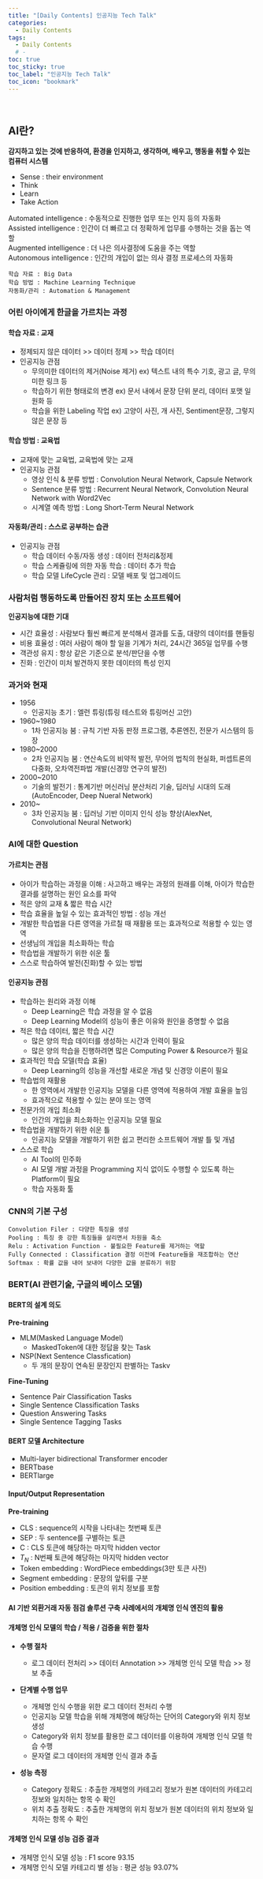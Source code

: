 ```yaml
---
title: "[Daily Contents] 인공지능 Tech Talk"
categories:
  - Daily Contents
tags:
  - Daily Contents
  # -
toc: true
toc_sticky: true
toc_label: "인공지능 Tech Talk"
toc_icon: "bookmark"
---
```


<br>

## AI란?

**감지하고 있는 것에 반응하여, 환경을 인지하고, 생각하며, 배우고, 행동을 취할 수 있는 컴퓨터 시스템**

- Sense : their environment
- Think
- Learn
- Take Action

Automated intelligence : 수동적으로 진행한 업무 또는 인지 등의 자동화 <br>
Assisted intelligence : 인간이 더 빠르고 더 정확하게 업무를 수행하는 것을 돕는 역할 <br>
Augmented intelligence : 더 나은 의사결정에 도움을 주는 역할 <br>
Autonomous intelligence : 인간의 개입이 없는 의사 결정 프로세스의 자동화 <br>

```
학습 자료 : Big Data
학습 방법 : Machine Learning Technique
자동화/관리 : Automation & Management
```

### 어린 아이에게 한글을 가르치는 과정

#### 학습 자료 : 교재

- 정제되지 않은 데이터 >> 데이터 정제 >> 학습 데이터
- 인공지능 관점
  - 무의미한 데이터의 제거(Noise 제거) ex) 텍스트 내의 특수 기호, 광고 글, 무의미한 링크 등
  - 학습하기 위한 형태로의 변경 ex) 문서 내에서 문장 단위 분리, 데이터 포맷 일원화 등
  - 학습을 위한 Labeling 작업 ex) 고양이 사진, 개 사진, Sentiment문장, 그렇지 않은 문장 등

#### 학습 방법 : 교육법

- 교재에 맞는 교육법, 교육법에 맞는 교재
- 인공지능 관점
  - 영상 인식 & 분류 방법 : Convolution Neural Network, Capsule Network
  - Sentence 분류 방법 : Recurrent Neural Network, Convolution Neural Network with Word2Vec
  - 시계열 예측 방법 : Long Short-Term Neural Network

#### 자동화/관리 : 스스로 공부하는 습관

- 인공지능 관점
  - 학습 데이터 수동/자동 생성 : 데이터 전처리&정제
  - 학습 스케쥴링에 의한 자동 학습 : 데이터 추가 학습
  - 학습 모델 LifeCycle 관리 : 모델 배포 및 업그레이드

### 사람처럼 행동하도록 만들어진 장치 또는 소프트웨어

**인공지능에 대한 기대**

- 시간 효율성 : 사람보다 훨씬 빠르게 분석해서 결과를 도출, 대량의 데이터를 핸들링
- 비용 효율성 : 여러 사람이 해야 할 일을 기계가 처리, 24시간 365일 업무를 수행
- 객관성 유지 : 항상 같은 기준으로 분석/판단을 수행
- 진화 : 인간이 미처 발견하지 못한 데이터의 특성 인지

### 과거와 현재

- 1956
  - 인공지능 초기 : 엘런 튜링(튜링 테스트와 튜링머신 고안)
- 1960~1980
  - 1차 인공지능 붐 : 규칙 기반 자동 판정 프로그램, 추론엔진, 전문가 시스템의 등장
- 1980~2000
  - 2차 인공지능 붐 : 연산속도의 비약적 발전, 무어의 법칙의 현실화, 퍼셉트론의 다중화, 오차역전파법 개발(신경망 연구의 발전)
- 2000~2010
  - 기술의 발전기 : 통계기반 머신러닝 분산처리 기술, 딥러닝 시대의 도래(AutoEncoder, Deep Nueral Network)
- 2010~
  - 3차 인공지능 붐 : 딥러닝 기반 이미지 인식 성능 향상(AlexNet, Convolutional Neural Network)

### AI에 대한 Question

#### 가르치는 관점

- 아이가 학습하는 과정을 이해 : 사고하고 배우는 과정의 원래를 이해, 아이가 학습한 결과를 설명하는 원인 요소를 파악
- 적은 양의 교재 & 짧은 학습 시간
- 학습 효율을 높일 수 있는 효과적인 방법 : 성능 개선
- 개발한 학습법을 다른 영역을 가르칠 때 재활용 또는 효과적으로 적용할 수 있는 영역
- 선생님의 개입을 최소화하는 학습
- 학습법을 개발하기 위한 쉬운 툴
- 스스로 학습하여 발전(진화)할 수 있는 방법

#### 인공지능 관점

- 학습하는 원리와 과정 이해
  - Deep Learning은 학습 과정을 알 수 없음
  - Deep Learning Model의 성능이 좋은 이유와 원인을 증명할 수 없음
- 적은 학습 데이터, 짧은 학습 시간
  - 많은 양의 학습 데이터를 생성하는 시간과 인력이 필요
  - 많은 양의 학습을 진행하려면 많은 Computing Power & Resource가 필요
- 효과적인 학습 모델(학습 효율)
  - Deep Learning의 성능을 개선할 새로운 개념 및 신경망 이론이 필요
- 학습법의 재활용
  - 한 영역에서 개발한 인공지능 모델을 다른 영역에 적용하여 개발 효율을 높임
  - 효과적으로 적용할 수 있는 분야 또는 영역
- 전문가의 개입 최소화
  - 인간의 개입을 최소화하는 인공지능 모델 필요
- 학습법을 개발하기 위한 쉬운 틀
  - 인공지능 모델을 개발하기 위한 쉽고 편리한 소프트웨어 개발 틀 및 개념
- 스스로 학습
  - AI Tool의 민주화
  - AI 모델 개발 과정을 Programming 지식 없이도 수행할 수 있도록 하는 Platform이 필요
  - 학습 자동화 툴

### CNN의 기본 구성

```
Convolution Filer : 다양한 특징을 생성
Pooling : 특징 중 강한 특징들을 살리면서 차원을 축소
Relu : Activation Function - 불필요한 Feature를 제거하는 역할
Fully Connected : Classification 결정 이전에 Feature들을 재조합하는 연산
Softmax : 확률 값을 내어 보내어 다양한 값을 분류하기 위함
```

### BERT(AI 관련기술, 구글의 베이스 모델)

#### BERT의 설계 의도

**Pre-training**

- MLM(Masked Language Model)
  - MaskedToken에 대한 정답을 찾는 Task
- NSP(Next Sentence Classfication)
  - 두 개의 문장이 연속된 문장인지 판별하는 Taskv

**Fine-Tuning**

- Sentence Pair Classification Tasks
- Single Sentence Classification Tasks
- Question Answering Tasks
- Single Sentence Tagging Tasks

#### BERT 모델 Architecture

- Multi-layer bidirectional Transformer encoder
- BERTbase
- BERTlarge

#### Input/Output Representation

**Pre-training**

- CLS : sequence의 시작을 나타내는 첫번째 토큰
- SEP : 두 sentence를 구별하는 토큰
- C : CLS 토큰에 해당하는 마지막 hidden vector
- $T_N$ : N번째 토큰에 해당하는 마지막 hidden vector
- Token embedding : WordPiece embeddings(3만 토큰 사전)
- Segment embedding : 문장의 앞뒤를 구분
- Position embedding : 토큰의 위치 정보를 포함

#### AI 기반 외환거래 자동 점검 솔루션 구축 사례에서의 개체명 인식 엔진의 활용

#### 개체명 인식 모델의 학습 / 적용 / 검증을 위한 절차

- **수행 절차**

  - 로그 데이터 전처리 >> 데이터 Annotation >> 개체명 인식 모델 학습 >> 정보 추출

- **단계별 수행 업무**
  - 개체명 인식 수행을 위한 로그 데이터 전처리 수행
  - 인공지능 모델 학습을 위해 개체명에 해당하는 단어의 Category와 위치 정보 생성
  - Category와 위치 정보를 활용한 로그 데이터를 이용하여 개체명 인식 모델 학습 수행
  - 문자열 로그 데이터의 개체명 인식 결과 추출
- **성능 측정**
  - Category 정확도 : 추출한 개체명의 카테고리 정보가 원본 데이터의 카테고리 정보와 일치하는 항목 수 확인
  - 위치 추출 정확도 : 추출한 개체명의 위치 정보가 원본 데이터의 위치 정보와 일치하는 항목 수 확인

#### 개체명 인식 모델 성능 검증 결과

- 개체명 인식 모델 성능 : F1 score 93.15
- 개체명 인식 모델 카테고리 별 성능 : 평균 성능 93.07%
